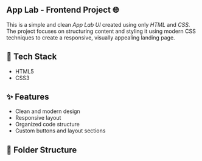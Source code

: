 ## App Lab - Frontend Project 🌐

This is a simple and clean *App Lab UI* created using only *HTML* and *CSS*. The project focuses on structuring content and styling it using modern CSS techniques to create a responsive, visually appealing landing page.

## 🔧 Tech Stack

- HTML5
- CSS3

## ✨ Features

- Clean and modern design
- Responsive layout
- Organized code structure
- Custom buttons and layout sections

## 📁 Folder Structure
